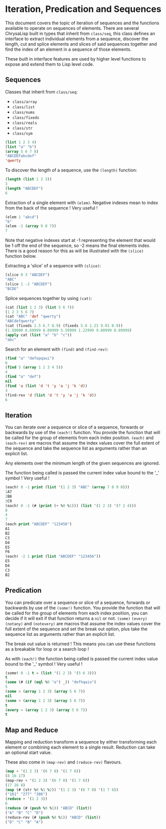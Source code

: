 # Iteration, Predication and Sequences

This document covers the topic of iteration of sequences and the functions
available to operate on sequences of elements. There are several ChrysaLisp
built in types that inherit from `class/seq`, this class defines an interface
to extract individual elements from a sequence, discover the length, cut and
splice elements and slices of said sequences together and find the index of an
element in a sequence of those elements.

These built in interface features are used by higher level functions to expose
and extend them to Lisp level code.

## Sequences

Classes that inherit from `class/seq`:

* `class/array`
* `class/list`
* `class/nums`
* `class/fixeds`
* `class/reals`
* `class/str`
* `class/sym`

```lisp
(list 1 2 3 4)
(list "a" "b")
(array 5 6 7 8)
"ABCDEFabcdef"
'qwerty
```

To discover the length of a sequence, use the `(length)` function:

```lisp
(length (list 1 2 3))
3
(length "ABCDEF")
6
```

Extraction of a single element with `(elem)`. Negative indexes mean to index
from the back of the sequence ! Very useful !

```lisp
(elem 1 "abcd")
"b"
(elem -2 (array 9 8 7))
7
```

Note that negative indexes start at -1 representing the element that would be 1
off the end of the sequence, so -2 means the final elements index. There is a
good reason for this as will be illustrated with the `(slice)` function below.

Extracting a 'slice' of a sequence with `(slice)`:

```lisp
(slice 0 3 "ABCDEF")
"ABC"
(slice 1 -2 "ABCDEF")
"BCDE"
```

Splice sequences together by using `(cat)`:

```lisp
(cat (list 1 2 3) (list 5 6 7))
(1 2 3 5 6 7)
(cat "ABC" 'def "qwerty")
"ABCdefqwerty"
(cat (fixeds 1.5 6.7 8.9) (fixeds 5.6 1.23 9.01 8.9))
(1.50000 6.69999 8.89999 5.59999 1.22999 9.00999 8.89999)
(apply cat (list "a" "b" "c"))
"abc"
```

Search for an element with `(find)` and `(find-rev)`:

```lisp
(find "a" "defopqaui")
6
(find 5 (array 1 2 3 4 5))
4
(find "a" "def")
nil
(find 'a (list 'd 't 'y 'a 'j 'k 'd))
3
(find-rev 'd (list 'd 't 'y 'a 'j 'k 'd))
6
```

## Iteration

You can iterate over a sequence or slice of a sequence, forwards or backwards
by use of the `(each!)` function. You provide the function that will be called
for the group of elements from each index position. `(each)` and `(each-rev)`
are macros that assume the index values cover the full extent of the sequence
and take the sequence list as arguments rather than an explicit list.

Any elements over the minimum length of the given sequences are ignored.

The function being called is passed the current index value bound to the '_'
symbol ! Very useful !

```lisp
(each! 0 -1 print (list '(1 2 3) "ABC" (array 7 8 9 0)))
1A7
2B8
3C9
(each! 0 -1 (# (print (+ %0 %1))) (list '(1 2 3) '(7 2 4)))
8
4
7
(each print "ABCDEF" "123456")
A1
B2
C3
D4
E5
F6
(each! -2 1 print (list "ABCDEF" "123456"))
E5
D4
C3
B2
```

## Predication

You can predicate over a sequence or slice of a sequence, forwards or backwards
by use of the `(some!)` function. You provide the function that will be called
for the group of elements from each index position, you can decide if it will
exit if that function returns a `nil` or not. `(some)` `(every)` `(notany)` and
`(notevery)` are macros that assume the index values cover the full extent of
the sequence and set the break out option, plus take the sequence list as
arguments rather than an explicit list.

The break out value is returned ! This means you can use these functions as a
breakable for loop or a search loop !

As with `(each!)` the function being called is passed the current index value
bound to the '_' symbol ! Very useful !

```lisp
(some! 0 -1 t = (list '(1 2 3) '(5 6 3)))
t
(some (# (if (eql %0 "a") _)) "defhqaio")
5
(some > (array 1 2 3) (array 5 6 7))
nil
(some < (array 1 2 3) (array 5 6 7))
t
(every < (array 1 2 3) (array 5 6 7))
t
```

## Map and Reduce

Mapping and reduction transform a sequence by either transforming each element
or combining each element to a single result. Reduction can take an optional
start value.

These also come in `(map-rev)` and `(reduce-rev)` flavours.

```lisp
(map + '(1 2 3) '(6 7 8) '(1 7 6))
(8 16 17)
(map-rev + '(1 2 3) '(6 7 8) '(1 7 6))
(17 16 8)
(map (# (str %0 %1 %2)) '(1 2 3) '(6 7 8) '(1 7 6))
("161" "277" "386")
(reduce + '(1 2 3))
6
(reduce (# (push %0 %1)) "ABCD" (list))
("A" "B" "C" "D")
(reduce-rev (# (push %0 %1)) "ABCD" (list))
("D" "C" "B" "A")
```
